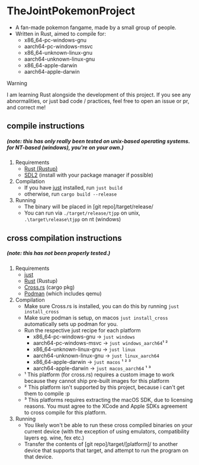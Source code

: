 # TheJointPokemonProject
- A fan-made pokemon fangame, made by a small group of people.
- Written in Rust, aimed to compile for:
  - x86_64-pc-windows-gnu
  - aarch64-pc-windows-msvc
  - x86_64-unknown-linux-gnu
  - aarch64-unknown-linux-gnu
  - x86_64-apple-darwin
  - aarch64-apple-darwin

> [!WARNING]
> I am learning Rust alongside the development of this project.
> If you see any abnormalities, or just bad code / practices, feel free to open an issue or pr, and correct me!

## compile instructions
##### (note: this has only really been tested on unix-based operating systems. for NT-based (windows), you're on your own.)
1. Requirements
   - [Rust (Rustup)](https://rustup.rs/)
   - [SDL2](https://wiki.libsdl.org/SDL2/Installation) (install with your package manager if possible)
2. Compilation
   - If you have [just](https://github.com/casey/just) installed, run `just build`
   - otherwise, run `cargo build --release`
3. Running
   - The binary will be placed in [git repo]/target/release/
   - You can run via `./target/release/tjpp` on unix, `.\target\release\tjpp` on nt (windows)

## cross compilation instructions
##### (note: this has not been properly tested.)
1. Requirements
   - [just](https://github.com/casey/just)
   - [Rust](https://rustup.rs/) (Rustup)
   - [Cross.rs](https://github.com/cross-rs/cross) (cargo pkg)
   - [Podman](https://podman.io/) (which includes qemu)
2. Compilation
   - Make sure Cross.rs is installed, you can do this by running `just install_cross`
   - Make sure podman is setup, on macos `just install_cross` automatically sets up podman for you.
   - Run the respective just recipe for each platform
     - x86_64-pc-windows-gnu -> `just windows`
     - aarch64-pc-windows-msvc -> `just windows_aarch64`¹ ²
     - x86_64-unknown-linux-gnu -> `just linux`
     - aarch64-unknown-linux-gnu -> `just linux_aarch64`
     - x86_64-apple-darwin -> `just macos` ¹ ² ³
     - aarch64-apple-darwin -> `just macos_aarch64` ¹ ³
   - ¹ This platform (for cross.rs) requires a custom image to work because they cannot ship pre-built images for this platform
   - ² This platform isn't supported by this project, because i can't get them to compile :p
   - ³ This platforms requires extracting the macOS SDK, due to licensing reasons. You must agree to the XCode and Apple SDKs agreement to cross compile for this platform.
3. Running
   - You likely won't be able to run these cross compiled binaries on your current device (with the exception of using emulators, compatibility layers eg. wine, fex etc.)
   - Transfer the contents of [git repo]/target/[platform]/ to another device that supports that target, and attempt to run the program on that device.
